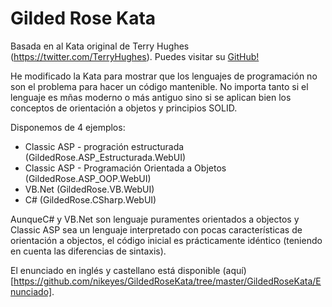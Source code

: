 Gilded Rose Kata
==============
Basada en al Kata original de Terry Hughes (https://twitter.com/TerryHughes). Puedes visitar su [GitHub!](https://github.com/NotMyself/GildedRose)

He modificado la Kata para mostrar que los lenguajes de programación no son el problema para hacer un código mantenible.
No importa tanto si el lenguaje es mñas moderno o más antiguo sino si se aplican bien los conceptos de orientación a objetos y principios SOLID.

Disponemos de 4 ejemplos:
- Classic ASP - progración estructurada (GildedRose.ASP_Estructurada.WebUI)
- Classic ASP - Programación Orientada a Objetos (GildedRose.ASP_OOP.WebUI)
- VB.Net (GildedRose.VB.WebUI)
- C# (GildedRose.CSharp.WebUI)

AunqueC# y VB.Net son lenguaje puramentes orientados a objectos y Classic ASP sea un lenguaje interpretado con pocas características de orientación a objectos, el código inicial es prácticamente idéntico (teniendo en cuenta las diferencias de sintaxis).

El enunciado en inglés y castellano está disponible (aquí)[https://github.com/nikeyes/GildedRoseKata/tree/master/GildedRoseKata/Enunciado].
